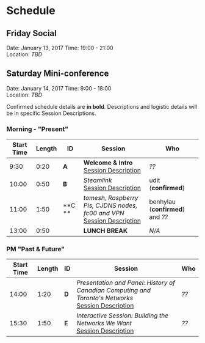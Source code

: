 # Schedule

## Friday Social

Date: January 13, 2017
Time: 19:00 - 21:00  
Location: _TBD_

## Saturday Mini-conference

Date: January 14, 2017
Time: 9:00 - 18:00  
Location: _TBD_

Confirmed schedule details are **in bold**. Descriptions and logistic details will be in specific Session Descriptions.

### Morning - "Present"

| Start Time | Length | ID | Session | Who |
| --- | --- | --- | --- | --- |
| 9:30 | 0:20 | **A** | **Welcome & Intro**  <br /> [Session Description]() | _??_ |
| 10:00 | 0:50 | **B** | _Steamlink_  <br /> [Session Description]() | udit (**confirmed**) |
| 11:00 | 1:50 | **C ** | _tomesh, Raspberry Pis, CJDNS nodes, fc00 and VPN_  <br /> [Session Description]() | benhylau (**confirmed**) and _??_ |
| 13:00 | 0:50 |  | **LUNCH BREAK** | _N/A_ |

### PM "Past & Future"

| Start Time | Length | ID | Session | Who |
| --- | --- | --- | --- | --- |
| 14:00 | 1:20 | **D** | _Presentation and Panel: History of Canadian Computing and Toronto's Networks_  <br /> [Session Description]()  | _??_ |
| 15:30 | 1:50 | **E** | _Interactive Session: Building the Networks We Want_  <br /> [Session Description]() | _??_ |
